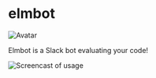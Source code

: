 # elmbot

![Avatar](https://github.com/Janiczek/elmbot/raw/master/docs/avatar.png)

Elmbot is a Slack bot evaluating your code!

![Screencast of usage](https://github.com/Janiczek/elmbot/raw/master/docs/screencast.gif)
